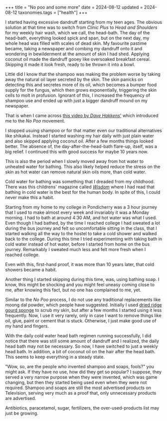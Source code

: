 +++
title = "No poo and some more"
date = 2024-08-12
updated = 2024-08-12
taxonomies.tags = ["health"]
+++

I started having excessive dandruff starting from my teen ages. The obvious solution at
that time was to switch from _Clinic Plus_ to _Head and Shoulders_ for my weekly
hair wash, which we call, the head-bath. The day of the head-bath, everything
looked spick and span, but on the next day, my whole head was filled with scales of dead skin. My favourite
pastime became, taking a newspaper and combing my dandruff onto it and
wondering in bewilderment at the amount of skin I had shed. Applying coconut oil
made the dandruff gooey like oversoaked breakfast cereal. Skipping it made it
look fresh, ready to be thrown it into a bowl.

Little did I know that the shampoo was making the problem worse by taking away
the natural oil layer secreted by the skin. The skin panicks on detecting this and secretes more
of its oil, which becomes a bumper food supply for the fungus, which then grows
exponentially, triggering the skin cells to molt in profusion. Ignorant of this,
I increased the frequency of shampoo use and ended up with just a bigger
dandruff mound on my newspaper.

That is when I came across [this video by _Dave
Hakkens_'](https://www.youtube.com/watch?v=EmiqG_XdePY) which introduced me to
the _No Poo_ movement.

I stopped usuing shampoo or for that matter even our traditional alternatives
like shikakai. Instead I started washing my hair daily with just plain water and
also skipped applying coconut oil. After a few months things looked better. The
absence of, the day-after-the-head-bath flare-up, itself, was a big relief. I continued this with
good success for maybe 10 years now.

This is also the period when I slowly moved away from hot water to unheated water
for bathing. This also likely helped reduce the stress on the skin as hot water
can remove natural skin oils more, than cold water.

Cold water for bathing was something that I dreaded from my childhood. There was
this childrens' magazine called [_Wisdom_](https://wisdom.in/) where I had read
that bathing in cold water is the best for the human body. In spite of this, I
could never make this a habit.

Starting from my home to my college in Pondicherry was a 3 hour journey that I
used to make almost every week and invariably it was a Monday morning. I had to
bath at around 4:30 AM, and hot water was what I used. Even though I had
bathed, by the time I reached college I had sweated a lot during the bus journey and felt so
uncomfortable sitting in the class, that I started walking all the way to the
hostel to take a cold shower and walked back to the college. During this time I
tried experimenting with taking bath in cold water instead of hot water,
before I started from home on the bus journey. Remarkably I sweated much less
and felt more fresh when I reached college.

Even with this, first-hand proof, it was more than 10 years later, that cold
showers became a habit.

Another thing I started skipping during this time, was, using bathing soap. I know, this
might be shocking and you might feel uneasy coming close to me, after knowing
this fact, but no one has complained to me, yet.

Similar to the _No Poo_ process, I do not use any traditional replacements like
moong dal powder, which people have suggested. Initially I used [dried ridge gourd
sponge](https://en.wikipedia.org/wiki/Luffa) to scrub my skin, but after a few months I started using it less
frequently. Now, I use it very rarely, only in case I want to remove things like
oil, glue, paint or cement that is stuck. Otherwise, I just make good use of my hand
and fingers.

With the daily cold water head bath regimen running successfully, I did notice
that there was still some amount of dandruff and I realized, the daily head bath
may not be necessary. So now, I have switched to just a weekly head bath. In
addition, a bit of coconut oil on the hair after the head bath. This seems to
keep everything in a steady state.

"Wow, so, are the people who invented shampoo and soaps, fools?" you might ask.
If they have no use, how did they
get so popular? I suppose, they served a very narrow purpose when they were
invented, which was game changing, but then they started being used even when they
were not required. Shampoo and soaps are still the most advertised products on
Television, serving very much as a proof that, only unnecessary products are
advertised.

Antibiotics, paracetamol, sugar, fertilizers, the over-used-products list may just be growing.
